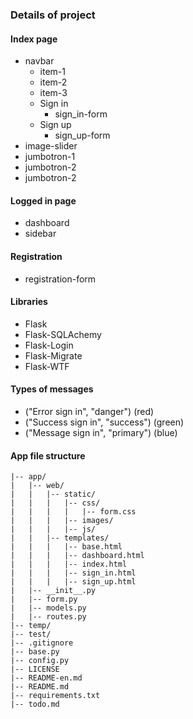### Details of project
#### Index page
- navbar
    - item-1
    - item-2
    - item-3
    - Sign in
        - sign_in-form
    - Sign up
        - sign_up-form
- image-slider
- jumbotron-1
- jumbotron-2
- jumbotron-2

#### Logged in page
- dashboard
- sidebar

#### Registration
- registration-form

#### Libraries
- Flask
- Flask-SQLAchemy
- Flask-Login
- Flask-Migrate
- Flask-WTF

#### Types of messages
- ("Error sign in", "danger") (red)
- ("Success sign in", "success") (green)
- ("Message sign in", "primary") (blue)

#### App file structure
```
|-- app/
|   |-- web/
|   |   |-- static/
|   |   |   |-- css/
|   |   |   |   |-- form.css
|   |   |   |-- images/
|   |   |   |-- js/
|   |   |-- templates/
|   |   |   |-- base.html
|   |   |   |-- dashboard.html
|   |   |   |-- index.html
|   |   |   |-- sign_in.html
|   |   |   |-- sign_up.html
|   |-- __init__.py
|   |-- form.py
|   |-- models.py
|   |-- routes.py
|-- temp/
|-- test/
|-- .gitignore
|-- base.py
|-- config.py
|-- LICENSE
|-- README-en.md
|-- README.md
|-- requirements.txt
|-- todo.md
```